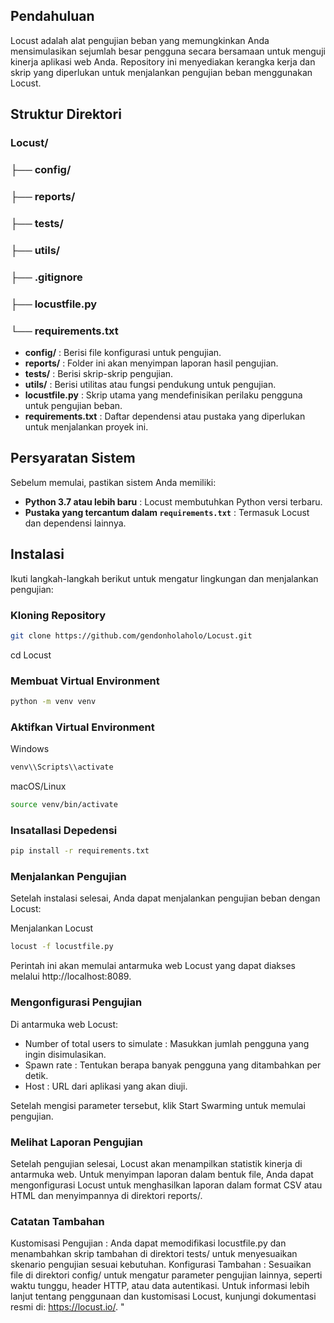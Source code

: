 ## Pendahuluan

Locust adalah alat pengujian beban yang memungkinkan Anda mensimulasikan sejumlah besar pengguna
secara bersamaan untuk menguji kinerja aplikasi web Anda. Repository ini menyediakan kerangka kerja
dan skrip yang diperlukan untuk menjalankan pengujian beban menggunakan Locust.

## Struktur Direktori
### Locust/  
### ├── config/  
### ├── reports/  
### ├── tests/  
### ├── utils/  
### ├── .gitignore  
### ├── locustfile.py  
### └── requirements.txt

- **config/**    : Berisi file konfigurasi untuk pengujian.
- **reports/**   : Folder ini akan menyimpan laporan hasil pengujian.
- **tests/**     : Berisi skrip-skrip pengujian.
- **utils/**     : Berisi utilitas atau fungsi pendukung untuk pengujian.
- **locustfile.py** : Skrip utama yang mendefinisikan perilaku pengguna untuk pengujian beban.
- **requirements.txt** : Daftar dependensi atau pustaka yang diperlukan untuk menjalankan proyek ini.

## Persyaratan Sistem

Sebelum memulai, pastikan sistem Anda memiliki:

- **Python 3.7 atau lebih baru** : Locust membutuhkan Python versi terbaru.
- **Pustaka yang tercantum dalam `requirements.txt`** : Termasuk Locust dan dependensi lainnya.

## Instalasi

Ikuti langkah-langkah berikut untuk mengatur lingkungan dan menjalankan pengujian:

### Kloning Repository

```bash
git clone https://github.com/gendonholaholo/Locust.git
```

cd Locust
### Membuat Virtual Environment

```bash
python -m venv venv
```

### Aktifkan Virtual Environment
Windows

```bash
venv\\Scripts\\activate
```

macOS/Linux

```bash
source venv/bin/activate
```

### Insatallasi Depedensi

```bash
pip install -r requirements.txt
```

### Menjalankan Pengujian
Setelah instalasi selesai, Anda dapat menjalankan pengujian beban dengan Locust:

Menjalankan Locust
```bash
locust -f locustfile.py
```

Perintah ini akan memulai antarmuka web Locust yang dapat diakses melalui http://localhost:8089.

### Mengonfigurasi Pengujian
Di antarmuka web Locust:

- Number of total users to simulate : Masukkan jumlah pengguna yang ingin disimulasikan.
- Spawn rate : Tentukan berapa banyak pengguna yang ditambahkan per detik.
- Host : URL dari aplikasi yang akan diuji.
  
Setelah mengisi parameter tersebut, klik Start Swarming untuk memulai pengujian.

### Melihat Laporan Pengujian
Setelah pengujian selesai, Locust akan menampilkan statistik kinerja di antarmuka web. Untuk menyimpan laporan dalam bentuk file, Anda dapat mengonfigurasi Locust untuk menghasilkan laporan dalam format CSV atau HTML dan menyimpannya di direktori reports/.

### Catatan Tambahan
Kustomisasi Pengujian : Anda dapat memodifikasi locustfile.py dan menambahkan skrip tambahan di direktori tests/ untuk menyesuaikan skenario pengujian sesuai kebutuhan.
Konfigurasi Tambahan : Sesuaikan file di direktori config/ untuk mengatur parameter pengujian lainnya, seperti waktu tunggu, header HTTP, atau data autentikasi.
Untuk informasi lebih lanjut tentang penggunaan dan kustomisasi Locust, kunjungi dokumentasi resmi di: https://locust.io/. "
